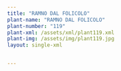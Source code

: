 ```yaml
---
title: "RAMNO DAL FOLICOLO"
plant-name: "RAMNO DAL FOLICOLO"
plant-number: "119"
plant-xml: /assets/xml/plant119.xml
plant-img: /assets/img/plant119.jpg
layout: single-xml


---
```

